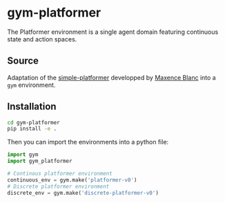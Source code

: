 # gym-platformer

The Platformer environment is a single agent domain featuring continuous state and action spaces.

## Source

Adaptation of the [simple-platformer](https://github.com/maxenceblanc/simple-platformer) developped by [Maxence Blanc](https://github.com/maxenceblanc) into a `gym` environment.

## Installation

```sh
cd gym-platformer
pip install -e .
```

Then you can import the environments into a python file:

```python
import gym
import gym_platformer

# Continous platformer environment
continuous_env = gym.make('platformer-v0')
# Discrete platformer environment
discrete_env = gym.make('discrete-platformer-v0')
```
